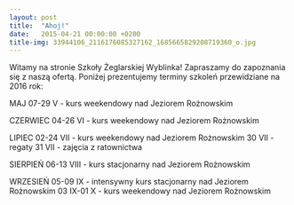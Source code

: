 ```yaml
---
layout: post
title:  "Ahoj!"
date:   2015-04-21 00:00:00 +0200
title-img: 33944106_2116176085327162_1685665829208719360_o.jpg
---
```

Witamy na stronie Szkoły Żeglarskiej Wyblinka! Zapraszamy do zapoznania się z naszą ofertą. Poniżej prezentujemy terminy szkoleń przewidziane na 2016 rok:

MAJ
07-29 V - kurs weekendowy nad Jeziorem Rożnowskim

CZERWIEC
04-26 VI - kurs weekendowy nad Jeziorem Rożnowskim

LIPIEC
02-24 VII - kurs weekendowy nad Jeziorem Rożnowskim
30 VII - regaty
31 VII - zajęcia z ratownictwa

SIERPIEŃ
06-13 VIII - kurs stacjonarny nad Jeziorem Rożnowskim

WRZESIEŃ
05-09 IX - intensywny kurs stacjonarny nad Jeziorem Rożnowskim
03 IX-01 X - kurs weekendowy nad Jeziorem Rożnowskim
